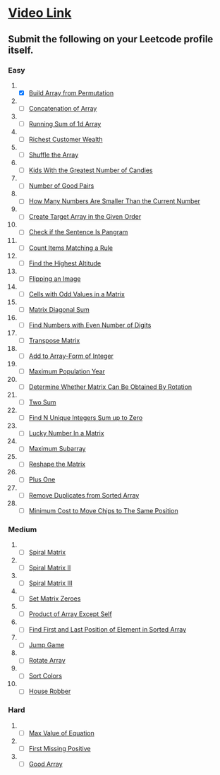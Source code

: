 # [Video Link](https://youtu.be/n60Dn0UsbEk)

## Submit the following on your Leetcode profile itself.

### Easy
1. - [x] [Build Array from Permutation](https://leetcode.com/problems/build-array-from-permutation/)
2. - [ ] [Concatenation of Array](https://leetcode.com/problems/concatenation-of-array/)
3. - [ ] [Running Sum of 1d Array](https://leetcode.com/problems/running-sum-of-1d-array/)
4. - [ ] [Richest Customer Wealth](https://leetcode.com/problems/richest-customer-wealth/)
5. - [ ] [Shuffle the Array](https://leetcode.com/problems/shuffle-the-array/)
6. - [ ] [Kids With the Greatest Number of Candies](https://leetcode.com/problems/kids-with-the-greatest-number-of-candies/)
7. - [ ] [Number of Good Pairs](https://leetcode.com/problems/number-of-good-pairs/)
8. - [ ] [How Many Numbers Are Smaller Than the Current Number](https://leetcode.com/problems/how-many-numbers-are-smaller-than-the-current-number/)
9. - [ ] [Create Target Array in the Given Order](https://leetcode.com/problems/create-target-array-in-the-given-order/)
10. - [ ] [Check if the Sentence Is Pangram](https://leetcode.com/problems/check-if-the-sentence-is-pangram/)
11. - [ ] [Count Items Matching a Rule](https://leetcode.com/problems/count-items-matching-a-rule/)
12. - [ ] [Find the Highest Altitude](https://leetcode.com/problems/find-the-highest-altitude/)
13. - [ ] [Flipping an Image](https://leetcode.com/problems/flipping-an-image/)
14. - [ ] [Cells with Odd Values in a Matrix](https://leetcode.com/problems/cells-with-odd-values-in-a-matrix/)
15. - [ ] [Matrix Diagonal Sum](https://leetcode.com/problems/matrix-diagonal-sum/)
16. - [ ] [Find Numbers with Even Number of Digits](https://leetcode.com/problems/find-numbers-with-even-number-of-digits/)
17. - [ ] [Transpose Matrix](https://leetcode.com/problems/transpose-matrix/)
18. - [ ] [Add to Array-Form of Integer](https://leetcode.com/problems/add-to-array-form-of-integer/)
19. - [ ] [Maximum Population Year](https://leetcode.com/problems/maximum-population-year/)
20. - [ ] [Determine Whether Matrix Can Be Obtained By Rotation](https://leetcode.com/problems/determine-whether-matrix-can-be-obtained-by-rotation/)
21. - [ ] [Two Sum](https://leetcode.com/problems/two-sum/)
22. - [ ] [Find N Unique Integers Sum up to Zero](https://leetcode.com/problems/find-n-unique-integers-sum-up-to-zero/)
23. - [ ] [Lucky Number In a Matrix](https://leetcode.com/problems/lucky-numbers-in-a-matrix/)
24. - [ ] [Maximum Subarray](https://leetcode.com/problems/maximum-subarray/)
25. - [ ] [Reshape the Matrix](https://leetcode.com/problems/reshape-the-matrix/)
26. - [ ] [Plus One](https://leetcode.com/problems/plus-one/)
27. - [ ] [Remove Duplicates from Sorted Array](https://leetcode.com/problems/remove-duplicates-from-sorted-array/)
28. - [ ] [Minimum Cost to Move Chips to The Same Position](https://leetcode.com/problems/minimum-cost-to-move-chips-to-the-same-position/)

### Medium
1. - [ ] [Spiral Matrix](https://leetcode.com/problems/spiral-matrix/)
2. - [ ] [Spiral Matrix II](https://leetcode.com/problems/spiral-matrix-ii/)
3. - [ ] [Spiral Matrix III](https://leetcode.com/problems/spiral-matrix-iii/)
4. - [ ] [Set Matrix Zeroes](https://leetcode.com/problems/set-matrix-zeroes/)
5. - [ ] [Product of Array Except Self](https://leetcode.com/problems/product-of-array-except-self/)
6. - [ ] [Find First and Last Position of Element in Sorted Array](https://leetcode.com/problems/find-first-and-last-position-of-element-in-sorted-array/)
7. - [ ] [Jump Game](https://leetcode.com/problems/jump-game/)
8. - [ ] [Rotate Array](https://leetcode.com/problems/rotate-array/)
9. - [ ] [Sort Colors](https://leetcode.com/problems/sort-colors/)
10. - [ ] [House Robber](https://leetcode.com/problems/house-robber/)

### Hard
1. - [ ] [Max Value of Equation](https://leetcode.com/problems/max-value-of-equation/)
2. - [ ] [First Missing Positive](https://leetcode.com/problems/first-missing-positive/)
3. - [ ] [Good Array](https://leetcode.com/problems/check-if-it-is-a-good-array/)
